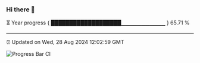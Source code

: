 ### Hi there 👋

⏳ Year progress { ███████████████████▁▁▁▁▁▁▁▁▁▁▁ } 65.71 %

---

⏰ Updated on Wed, 28 Aug 2024 12:02:59 GMT

![Progress Bar CI](https://github.com/EinsPommes/EinsPommes/blob/main/.github/workflows/main.yml)

